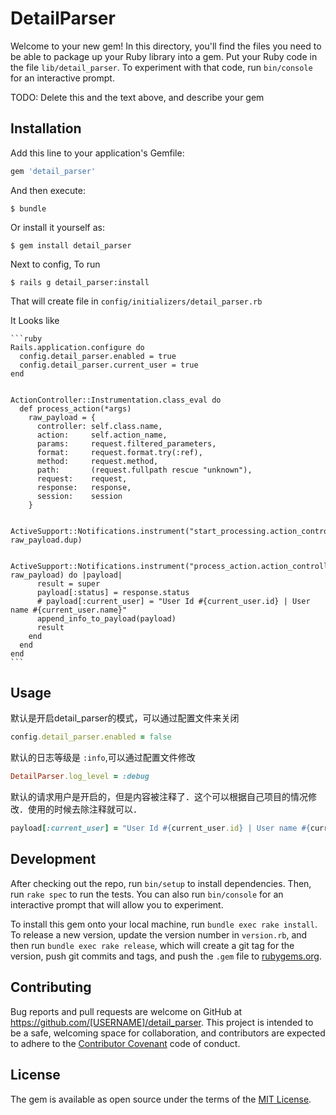 # DetailParser

Welcome to your new gem! In this directory, you'll find the files you need to be able to package up your Ruby library into a gem. Put your Ruby code in the file `lib/detail_parser`. To experiment with that code, run `bin/console` for an interactive prompt.

TODO: Delete this and the text above, and describe your gem

## Installation

Add this line to your application's Gemfile:

```ruby
gem 'detail_parser'
```

And then execute:

    $ bundle

Or install it yourself as:

    $ gem install detail_parser

Next to config, To run

    $ rails g detail_parser:install

That will create file in `config/initializers/detail_parser.rb`

It Looks like

    ```ruby
    Rails.application.configure do
      config.detail_parser.enabled = true
      config.detail_parser.current_user = true
    end


    ActionController::Instrumentation.class_eval do
      def process_action(*args)
        raw_payload = {
          controller: self.class.name,
          action:     self.action_name,
          params:     request.filtered_parameters,
          format:     request.format.try(:ref),
          method:     request.method,
          path:       (request.fullpath rescue "unknown"),
          request:    request,
          response:   response,
          session:    session
        }

        ActiveSupport::Notifications.instrument("start_processing.action_controller", raw_payload.dup)

        ActiveSupport::Notifications.instrument("process_action.action_controller", raw_payload) do |payload|
          result = super
          payload[:status] = response.status
          # payload[:current_user] = "User Id #{current_user.id} | User name #{current_user.name}"
          append_info_to_payload(payload)
          result
        end
      end
    end
    ```

## Usage

  默认是开启detail_parser的模式，可以通过配置文件来关闭

  ```ruby
  config.detail_parser.enabled = false
  ```

  默认的日志等级是 `:info`,可以通过配置文件修改

  ```ruby
  DetailParser.log_level = :debug
  ```

  默认的请求用户是开启的，但是内容被注释了．这个可以根据自己项目的情况修改．使用的时候去除注释就可以．

  ```ruby
  payload[:current_user] = "User Id #{current_user.id} | User name #{current_user.name}"
  ```


## Development

After checking out the repo, run `bin/setup` to install dependencies. Then, run `rake spec` to run the tests. You can also run `bin/console` for an interactive prompt that will allow you to experiment.

To install this gem onto your local machine, run `bundle exec rake install`. To release a new version, update the version number in `version.rb`, and then run `bundle exec rake release`, which will create a git tag for the version, push git commits and tags, and push the `.gem` file to [rubygems.org](https://rubygems.org).

## Contributing

Bug reports and pull requests are welcome on GitHub at https://github.com/[USERNAME]/detail_parser. This project is intended to be a safe, welcoming space for collaboration, and contributors are expected to adhere to the [Contributor Covenant](http://contributor-covenant.org) code of conduct.


## License

The gem is available as open source under the terms of the [MIT License](http://opensource.org/licenses/MIT).
